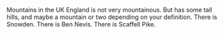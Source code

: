 Mountains in the UK
England is not very mountainous.
But has some tall hills, and maybe a mountain or two depending on your definition.
There is Snowden.
There is Ben Nevis.
There is Scaffell Pike.
